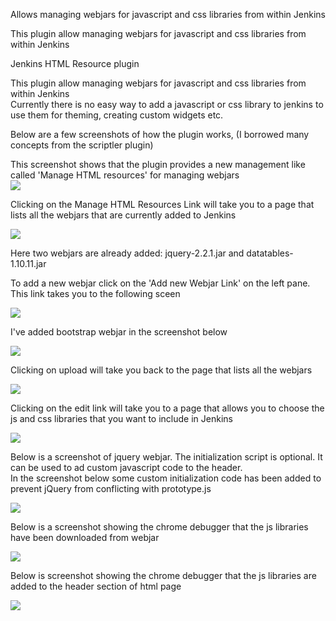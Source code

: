 Allows managing webjars for javascript and css libraries from within
Jenkins

This plugin allow managing webjars for javascript and css libraries from
within Jenkins

Jenkins HTML Resource plugin

This plugin allow managing webjars for javascript and css libraries from
within Jenkins  
Currently there is no easy way to add a javascript or css library to
jenkins to use them for theming, creating custom widgets etc.

Below are a few screenshots of how the plugin works, (I borrowed many
concepts from the scriptler plugin)

This screenshot shows that the plugin provides a new management like
called 'Manage HTML resources' for managing webjars  
![](https://raw.githubusercontent.com/jenkinsci/htmlresource-plugin/master/docs/images/screenshot1.png)

Clicking on the Manage HTML Resources Link will take you to a page that
lists all the webjars that are currently added to Jenkins

![](https://raw.githubusercontent.com/jenkinsci/htmlresource-plugin/master/docs/images/screenshot2.png)

Here two webjars are already added: jquery-2.2.1.jar and
datatables-1.10.11.jar

To add a new webjar click on the 'Add new Webjar Link' on the left pane.
This link takes you to the following sceen

![](https://raw.githubusercontent.com/jenkinsci/htmlresource-plugin/master/docs/images/screenshot3.png)

I've added bootstrap webjar in the screenshot below

![](https://raw.githubusercontent.com/jenkinsci/htmlresource-plugin/master/docs/images/screenshot4.png)

Clicking on upload will take you back to the page that lists all the
webjars

![](https://raw.githubusercontent.com/jenkinsci/htmlresource-plugin/master/docs/images/screenshot5.png)

Clicking on the edit link will take you to a page that allows you to
choose the js and css libraries that you want to include in Jenkins

![](https://raw.githubusercontent.com/jenkinsci/htmlresource-plugin/master/docs/images/screenshot6.png)

Below is a screenshot of jquery webjar. The initialization script is
optional. It can be used to ad custom javascript code to the header.  
In the screenshot below some custom initialization code has been added
to prevent jQuery from conflicting with prototype.js

![](https://raw.githubusercontent.com/jenkinsci/htmlresource-plugin/master/docs/images/screenshot7.png)

Below is a screenshot showing the chrome debugger that the js libraries
have been downloaded from webjar

![](https://raw.githubusercontent.com/jenkinsci/htmlresource-plugin/master/docs/images/screenshot8.png)

Below is screenshot showing the chrome debugger that the js libraries
are added to the header section of html page

![](https://raw.githubusercontent.com/jenkinsci/htmlresource-plugin/master/docs/images/screenshot9.png)
